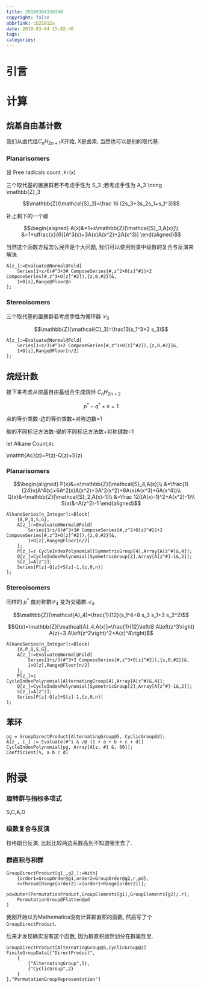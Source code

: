 ```yaml
---
title: 20180304150240
copyright: false
abbrlink: cb21812a
date: 2018-03-04 15:02:40
tags:
categories:
---
```


# 引言

# 计算

## 烷基自由基计数

我们从卤代烃$C_nH_{2n+1}X$开始, X是卤素, 当然也可以是别的取代基.

### Planarisomers

设 Free radicals count ,$\mathtt{Fr}(x)$

三个取代基的置换群若不考虑手性为 S_3 ;若考虑手性为 A_3 \cong \mathbb{Z}_3

$$\mathbb{Z}(\mathcal{S}_3)=\frac 16 (2s_3+3s_2s_1+s_1^3)$$

补上剩下的一个碳

$$\begin{aligned}
A(x)&=1+x\mathbb{Z}[\mathcal{S}_3,A(x)]\\
&=1+\dfrac{x}{6}[A^3(x)+3A(x)A(x^2)+2A(x^3)]
\end{aligned}$$

当然这个函数方程怎么展开是个大问题, 我们可以使用附录中级数的复合与反演来解决.

```mma
A[z_]:=Evaluate@Normal@Fold[
    Series[1+z/6(#^3+3# ComposeSeries[#,z^2+O[z]^#2]+2 ComposeSeries[#,z^3+O[z]^#2]),{z,0,#2}]&,
    1+O[z],Range@Floor@n
];
```

### Stereoisomers

三个取代基的置换群若考虑手性为循环群 $\mathcal{C}_3$

$$\mathbb{Z}(\mathcal{C}_3)=\frac13(s_1^3+2 s_3)$$

```mma
A[z_]:=Evaluate@Normal@Fold[
    Series[1+z/3(#^3+2 ComposeSeries[#,z^3+O[z]^#2]),{z,0,#2}]&,
    1+O[z],Range@Floor[n/2]
];
```

## 烷烃计数

接下来考虑从烷基自由基组合生成烷烃 $C_nH_{2n+2}$

$$p^*-q^*+s=1$$

点的等价类数-边的等价类数+对称边数=1

碳的不同标记方法数-键的不同标记方法数+对称键数=1

let Alkane Count,$\mathtt{Ac}$

\mathtt{Ac}(z)=P(z)-Q(z)+S(z)

### Planarisomers



$$\begin{aligned}
P(x)&=x\mathbb{Z}[\mathcal{S}_4,A(x)]\\
&=\frac{1}{24}x(A^4(x)+6A^2(x)A(x^2)+3A^2(x^2)+8A(x)A(x^3)+6A(x^4))\\
Q(x)&=\mathbb{Z}[\mathcal{S}_2,A(x)-1]\\
&=\frac 12((A(x)-1)^2+A(x^2)-1)\\
S(x)&=A(z^2)-1
\end{aligned}$$

```mma
AlkaneSeries[n_Integer]:=Block[
    {A,P,Q,S,G},
    A[z_]:=Evaluate@Normal@Fold[
        Series[1+z/6(#^3+3# ComposeSeries[#,z^2+O[z]^#2]+2 ComposeSeries[#,z^3+O[z]^#2]),{z,0,#2}]&,
        1+O[z],Range@Floor[n/2]
    ];
    P[z_]=z CycleIndexPolynomial[SymmetricGroup[4],Array[A[z^#]&,4]];
    Q[z_]=CycleIndexPolynomial[SymmetricGroup[2],Array[A[z^#]-1&,2]];
    S[z_]=A[z^2];
    Series[P[z]-Q[z]+S[z]-1,{z,0,n}]
];
```



### Stereoisomers

同样的 $p^*$ 由对称群$\mathcal{S}_4$ 变为交错群$\mathcal{A}_4$.

$$\mathbb{Z}(\mathcal{A}_4)=\frac{1}{12}(s_1^4+8 s_3 s_1+3 s_2^2)$$

$$Q(x)=\mathbb{Z}[\mathcal{A}_4,A(x)]=\frac{1}{12}\left(8 A\left(z^3\right) A(z)+3 A\left(z^2\right)^2+A(z)^4\right)$$

```mma
AlkaneSeries[n_Integer]:=Block[
    {A,P,Q,S,G},
    A[z_]:=Evaluate@Normal@Fold[
        Series[1+z/3(#^3+2 ComposeSeries[#,z^3+O[z]^#2]),{z,0,#2}]&,
        1+O[z],Range@Floor[n/2]
    ];
    P[z_]=z CycleIndexPolynomial[AlternatingGroup[4],Array[A[z^#]&,4]];
    Q[z_]=CycleIndexPolynomial[SymmetricGroup[2],Array[A[z^#]-1&,2]];
    S[z_]=A[z^2];
    Series[P[z]-Q[z]+S[z]-1,{z,0,n}]
];
```


## 苯环

```
pg = GroupDirectProduct[AlternatingGroup@5, CyclicGroup@2];
A[z_, i_] := Evaluate[#^i & /@ (1 + a + b + c + d)]
CycleIndexPolynomial[pg, Array[A[z, #] &, 60]];
Coefficient[%, a b c d]
```

# 附录

### 旋转群与指标多项式

S,C,A,D


### 级数复合与反演

拉格朗日反演, 比起比较两边系数高到不知道哪里去了.

### 群直积与积群

```mma
GroupDirectProduct[g1_,g2_]:=With[
    {order1=GroupOrder@g1,order2=GroupOrder@g2,r,pd},
    r=Thread[Range[order2]->(order1+Range[order2])];
    pd=Outer[PermutationProduct,GroupElements[g1],GroupElements[g2]/.r];
    PermutationGroup@Flatten@pd
]
```

我刚开始以为Mathematica没有计算群直积的函数, 然后写了个`GroupDirectProduct`.

后来才发现确实没有这个函数, 因为群直积居然划分在群属性里.

```mma
GroupDirectProduct[AlternatingGroup@5,CyclicGroup@2]
FiniteGroupData[{"DirectProduct",
    {
        {"AlternatingGroup",5},
        {"CyclicGroup",2}
    }
},"PermutationGroupRepresentation"]
```


